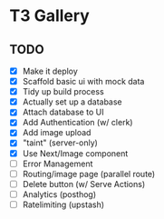 # T3 Gallery

## TODO

- [x] Make it deploy
- [x] Scaffold basic ui with mock data
- [x] Tidy up build process
- [x] Actually set up a database
- [x] Attach database to UI
- [x] Add Authentication (w/ clerk)
- [x] Add image upload
- [x] "taint" (server-only)
- [x] Use Next/Image component
- [ ] Error Management
- [ ] Routing/image page (parallel route)
- [ ] Delete button (w/ Serve Actions)
- [ ] Analytics (posthog)
- [ ] Ratelimiting (upstash)
